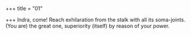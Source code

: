 +++
title = "01"

+++
Indra, come! Reach exhilaration from the stalk with all its soma-joints. (You are) the great one, superiority (itself) by reason of your power.